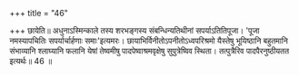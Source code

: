 +++
title = "46"

+++
छायेति॥ अधुनाऽस्मिन्काले तस्य शरभङ्गस्य संबन्धिन्यतिथीनां सपर्याऽतितिपूजा। 'पूजा नमस्यापचितिः सपर्यार्चार्हणाः समाः'इत्यमरः। छायाभिर्विनीतोऽपनीतोऽध्वपरिश्रमो यैस्तेषु भूयिष्ठानि बहुतमानि संभाव्यानि श्लाघ्यानि फलानि येषां तेष्वमीषु पादपेष्वाश्रमवृक्षेषु सुपुत्रेष्विव स्थिता। तत्पुत्रैरिव पादपैरनुष्ठीयतत इत्यर्थः॥ 46 ॥